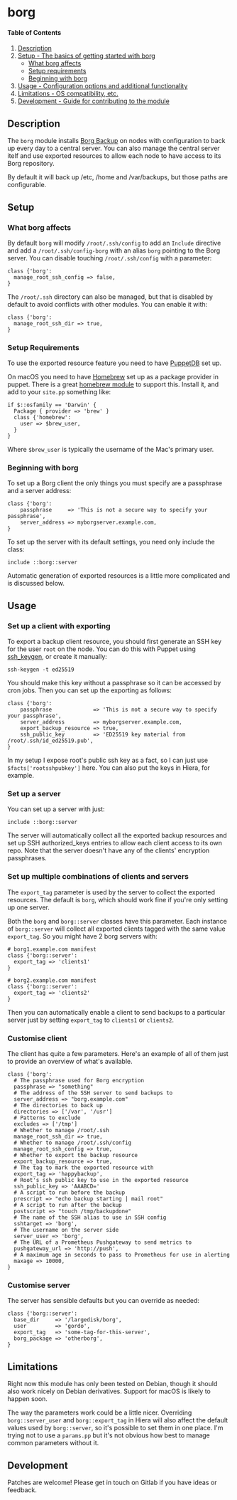 # borg

#### Table of Contents

1. [Description](#description)
2. [Setup - The basics of getting started with borg](#setup)
    * [What borg affects](#what-borg-affects)
    * [Setup requirements](#setup-requirements)
    * [Beginning with borg](#beginning-with-borg)
3. [Usage - Configuration options and additional functionality](#usage)
4. [Limitations - OS compatibility, etc.](#limitations)
5. [Development - Guide for contributing to the module](#development)

## Description

The `borg` module installs [Borg Backup](https://www.borgbackup.org/) on nodes
with configuration to back up every day to a central server. You can also
manage the central server itelf and use exported resources to allow each node
to have access to its Borg repository.

By default it will back up /etc, /home and /var/backups, but those paths are
configurable.

## Setup

### What borg affects

By default `borg` will modify `/root/.ssh/config` to add an `Include` directive
and add a `/root/.ssh/config-borg` with an alias `borg` pointing to the Borg
server. You can disable touching `/root/.ssh/config` with a parameter:

```
class {'borg':
  manage_root_ssh_config => false,
}
```

The `/root/.ssh` directory can also be managed, but that is disabled by default to avoid conflicts with other modules. You can enable it with:

```
class {'borg':
  manage_root_ssh_dir => true,
}
```

### Setup Requirements

To use the exported resource feature you need to have
[PuppetDB](https://puppet.com/docs/puppetdb/latest/index.html) set up.

On macOS you need to have [Homebrew](https://brew.sh/) set up as a package
provider in puppet. There is a great [homebrew
module](https://forge.puppet.com/thekevjames/homebrew) to support this. Install
it, and add to your `site.pp` something like:

```
if $::osfamily == 'Darwin' {
  Package { provider => 'brew' }
  class {'homebrew':
    user => $brew_user,
  }
}
```

Where `$brew_user` is typically the username of the Mac's primary user.

### Beginning with borg

To set up a Borg client the only things you must specify are a passphrase and a
server address:

```
class {'borg':
    passphrase     => 'This is not a secure way to specify your passphrase',
    server_address => myborgserver.example.com,
}
```

To set up the server with its default settings, you need only include the class:

```
include ::borg::server
```

Automatic generation of exported resources is a little more complicated and is
discussed below.

## Usage

### Set up a client with exporting

To export a backup client resource, you should first generate an SSH key for
the user `root` on the node. You can do this with Puppet using
[ssh_keygen](https://forge.puppet.com/puppet/ssh_keygen), or create it manually:

```
ssh-keygen -t ed25519
```

You should make this key without a passphrase so it can be accessed by cron
jobs. Then you can set up the exporting as follows:

```
class {'borg':
    passphrase             => 'This is not a secure way to specify your passphrase',
    server_address         => myborgserver.example.com,
    export_backup_resource => true,
    ssh_public_key         => 'ED25519 key material from /root/.ssh/id_ed25519.pub',
}
```

In my setup I expose root's public ssh key as a fact, so I can just use
`$facts['rootsshpubkey']` here. You can also put the keys in Hiera, for example.

### Set up a server

You can set up a server with just:

```
include ::borg::server
```

The server will automatically collect all the exported backup resources and set
up SSH authorized_keys entries to allow each client access to its own repo.
Note that the server doesn't have any of the clients' encryption passphrases.

### Set up multiple combinations of clients and servers

The `export_tag` parameter is used by the server to collect the exported resources. The
default is `borg`, which should work fine if you're only setting up one server.

Both the `borg` and `borg::server` classes have this parameter.  Each instance
of `borg::server` will collect all exported clients tagged with the same value
`export_tag`. So you might have 2 borg servers with:

```
# borg1.example.com manifest
class {'borg::server':
  export_tag => 'clients1'
}
```

```
# borg2.example.com manifest
class {'borg::server':
  export_tag => 'clients2'
}
```

Then you can automatically enable a client to send backups to a particular server just by
setting `export_tag` to `clients1` or `clients2`.

### Customise client

The client has quite a few parameters. Here's an example of all of them just to
provide an overview of what's available.

```
class {'borg':
  # The passphrase used for Borg encryption
  passphrase => "something"
  # The address of the SSH server to send backups to
  server_address => "borg.example.com" 
  # The directories to back up
  directories => ['/var', '/usr']
  # Patterns to exclude
  excludes => ['/tmp']
  # Whether to manage /root/.ssh
  manage_root_ssh_dir => true,
  # Whether to manage /root/.ssh/config
  manage_root_ssh_config => true,
  # Whether to export the backup resource
  export_backup_resource => true,
  # The tag to mark the exported resource with
  export_tag => 'happybackup',
  # Root's ssh public key to use in the exported resource
  ssh_public_key => 'AAABCD='
  # A script to run before the backup
  prescript => "echo backup starting | mail root"
  # A script to run after the backup
  postscript => "touch /tmp/backupdone"
  # The name of the SSH alias to use in SSH config
  sshtarget => 'borg',
  # The username on the server side
  server_user => 'borg',
  # The URL of a Prometheus Pushgateway to send metrics to
  pushgateway_url => 'http://push',
  # A maximum age in seconds to pass to Prometheus for use in alerting
  maxage => 10000,
}
```

### Customise server

The server has sensible defaults but you can override as needed:

```
class {'borg::server':
  base_dir     => '/largedisk/borg',
  user         => 'gordo',
  export_tag   => 'some-tag-for-this-server',
  borg_package => 'otherborg',
}
```

## Limitations

Right now this module has only been tested on Debian, though it should also
work nicely on Debian derivatives. Support for macOS is likely to happen soon.

The way the parameters work could be a little nicer. Overriding
`borg::server_user` and `borg::export_tag` in Hiera will also affect the
default values used by `borg::server`, so it's possible to set them in one
place. I'm trying not to use a `params.pp` but it's not obvious how best to
manage common parameters without it.

## Development

Patches are welcome! Please get in touch on Gitlab if you have ideas or feedback.
